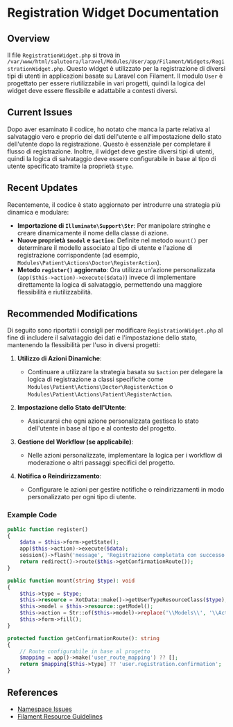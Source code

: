 # Registration Widget Documentation

## Overview

Il file `RegistrationWidget.php` si trova in `/var/www/html/saluteora/laravel/Modules/User/app/Filament/Widgets/RegistrationWidget.php`. Questo widget è utilizzato per la registrazione di diversi tipi di utenti in applicazioni basate su Laravel con Filament. Il modulo `User` è progettato per essere riutilizzabile in vari progetti, quindi la logica del widget deve essere flessibile e adattabile a contesti diversi.

## Current Issues

Dopo aver esaminato il codice, ho notato che manca la parte relativa al salvataggio vero e proprio dei dati dell'utente e all'impostazione dello stato dell'utente dopo la registrazione. Questo è essenziale per completare il flusso di registrazione. Inoltre, il widget deve gestire diversi tipi di utenti, quindi la logica di salvataggio deve essere configurabile in base al tipo di utente specificato tramite la proprietà `$type`.

## Recent Updates

Recentemente, il codice è stato aggiornato per introdurre una strategia più dinamica e modulare:
- **Importazione di `Illuminate\Support\Str`**: Per manipolare stringhe e creare dinamicamente il nome della classe di azione.
- **Nuove proprietà `$model` e `$action`**: Definite nel metodo `mount()` per determinare il modello associato al tipo di utente e l'azione di registrazione corrispondente (ad esempio, `Modules\Patient\Actions\Doctor\RegisterAction`).
- **Metodo `register()` aggiornato**: Ora utilizza un'azione personalizzata (`app($this->action)->execute($data)`) invece di implementare direttamente la logica di salvataggio, permettendo una maggiore flessibilità e riutilizzabilità.

## Recommended Modifications

Di seguito sono riportati i consigli per modificare `RegistrationWidget.php` al fine di includere il salvataggio dei dati e l'impostazione dello stato, mantenendo la flessibilità per l'uso in diversi progetti:

1. **Utilizzo di Azioni Dinamiche**:
   - Continuare a utilizzare la strategia basata su `$action` per delegare la logica di registrazione a classi specifiche come `Modules\Patient\Actions\Doctor\RegisterAction` o `Modules\Patient\Actions\Patient\RegisterAction`.

2. **Impostazione dello Stato dell'Utente**:
   - Assicurarsi che ogni azione personalizzata gestisca lo stato dell'utente in base al tipo e al contesto del progetto.

3. **Gestione del Workflow (se applicabile)**:
   - Nelle azioni personalizzate, implementare la logica per i workflow di moderazione o altri passaggi specifici del progetto.

4. **Notifica o Reindirizzamento**:
   - Configurare le azioni per gestire notifiche o reindirizzamenti in modo personalizzato per ogni tipo di utente.

### Example Code

```php
public function register()
{
    $data = $this->form->getState();
    app($this->action)->execute($data);
    session()->flash('message', 'Registrazione completata con successo.');
    return redirect()->route($this->getConfirmationRoute());
}

public function mount(string $type): void
{
    $this->type = $type;
    $this->resource = XotData::make()->getUserTypeResourceClass($type);
    $this->model = $this->resource::getModel();
    $this->action = Str::of($this->model)->replace('\\Models\\', '\\Actions\\')->append('\\RegisterAction')->toString();
    $this->form->fill();
}

protected function getConfirmationRoute(): string
{
    // Route configurabile in base al progetto
    $mapping = app()->make('user_route_mapping') ?? [];
    return $mapping[$this->type] ?? 'user.registration.confirmation';
}
```

## References

- [Namespace Issues](../../../docs/references/namespace-issues.md)
- [Filament Resource Guidelines](../../../Modules/Xot/docs/rules/filament-resource-guidelines.md)
